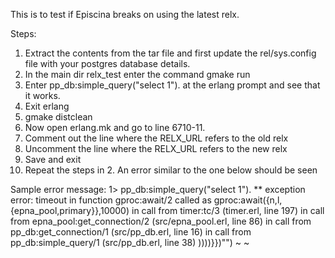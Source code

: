 This is to test if Episcina breaks on using the latest relx.

Steps:
1.  Extract the contents from the tar file and first update the rel/sys.config file     with your postgres database details.
2.  In the main dir relx_test enter the command gmake run
3.  Enter pp_db:simple_query("select 1"). at the erlang prompt and see that it works.
4.  Exit erlang
5.  gmake distclean
6.  Now open erlang.mk and go to line 6710-11.
7.  Comment out the line where the RELX_URL refers to the old relx
8.  Uncomment the line where the RELX_URL refers to the new relx
9.  Save and exit
10. Repeat the steps in 2. An error similar to the one below should be seen



Sample error message:
1> pp_db:simple_query("select 1").
** exception error: timeout
in function  gproc:await/2
   called as gproc:await({n,l,{epna_pool,primary}},10000)
in call from timer:tc/3 (timer.erl, line 197)
in call from epna_pool:get_connection/2 (src/epna_pool.erl, line 86)
in call from pp_db:get_connection/1 (src/pp_db.erl, line 16)
in call from pp_db:simple_query/1 (src/pp_db.erl, line 38) ))))}})"")
~
~

